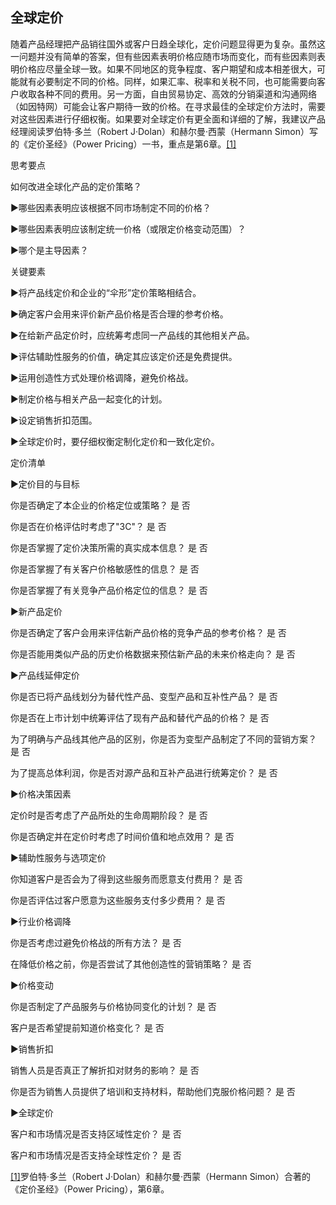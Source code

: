 ## 全球定价

随着产品经理把产品销往国外或客户日趋全球化，定价问题显得更为复杂。虽然这一问题并没有简单的答案，但有些因素表明价格应随市场而变化，而有些因素则表明价格应尽量全球一致。如果不同地区的竞争程度、客户期望和成本相差很大，可能就有必要制定不同的价格。同样，如果汇率、税率和关税不同，也可能需要向客户收取各种不同的费用。另一方面，自由贸易协定、高效的分销渠道和沟通网络（如因特网）可能会让客户期待一致的价格。在寻求最佳的全球定价方法时，需要对这些因素进行仔细权衡。如果要对全球定价有更全面和详细的了解，我建议产品经理阅读罗伯特·多兰（Robert J·Dolan）和赫尔曼·西蒙（Hermann Simon）写的《定价圣经》（Power Pricing）一书，重点是第6章。[[1]](part0106.xhtml#ch1-back)

思考要点

如何改进全球化产品的定价策略？

▶哪些因素表明应该根据不同市场制定不同的价格？

▶哪些因素表明应该制定统一价格（或限定价格变动范围）？

▶哪个是主导因素？

关键要素

▶将产品线定价和企业的“伞形”定价策略相结合。

▶确定客户会用来评价新产品价格是否合理的参考价格。

▶在给新产品定价时，应统筹考虑同一产品线的其他相关产品。

▶评估辅助性服务的价值，确定其应该定价还是免费提供。

▶运用创造性方式处理价格调降，避免价格战。

▶制定价格与相关产品一起变化的计划。

▶设定销售折扣范围。

▶全球定价时，要仔细权衡定制化定价和一致化定价。

定价清单

▶定价目的与目标

你是否确定了本企业的价格定位或策略？ 是 否

你是否在价格评估时考虑了"3C"？ 是 否

你是否掌握了定价决策所需的真实成本信息？ 是 否

你是否掌握了有关客户价格敏感性的信息？ 是 否

你是否掌握了有关竞争产品价格定位的信息？ 是 否

▶新产品定价

你是否确定了客户会用来评估新产品价格的竞争产品的参考价格？ 是 否

你是否能用类似产品的历史价格数据来预估新产品的未来价格走向？ 是 否

▶产品线延伸定价

你是否已将产品线划分为替代性产品、变型产品和互补性产品？ 是 否

你是否在上市计划中统筹评估了现有产品和替代产品的价格？ 是 否

为了明确与产品线其他产品的区别，你是否为变型产品制定了不同的营销方案？ 是 否

为了提高总体利润，你是否对源产品和互补产品进行统筹定价？ 是 否

▶价格决策因素

定价时是否考虑了产品所处的生命周期阶段？ 是 否

你是否确定并在定价时考虑了时间价值和地点效用？ 是 否

▶辅助性服务与选项定价

你知道客户是否会为了得到这些服务而愿意支付费用？ 是 否

你是否评估过客户愿意为这些服务支付多少费用？ 是 否

▶行业价格调降

你是否考虑过避免价格战的所有方法？ 是 否

在降低价格之前，你是否尝试了其他创造性的营销策略？ 是 否

▶价格变动

你是否制定了产品服务与价格协同变化的计划？ 是 否

客户是否希望提前知道价格变化？ 是 否

▶销售折扣

销售人员是否真正了解折扣对财务的影响？ 是 否

你是否为销售人员提供了培训和支持材料，帮助他们克服价格问题？ 是 否

▶全球定价

客户和市场情况是否支持区域性定价？ 是 否

客户和市场情况是否支持全球性定价？ 是 否

[[1]](part0106.xhtml#ch1)罗伯特·多兰（Robert J·Dolan）和赫尔曼·西蒙（Hermann Simon）合著的《定价圣经》（Power Pricing），第6章。
